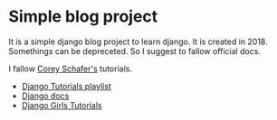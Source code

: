 # Simple blog project 
It is a simple django blog project to learn django. It is created in 2018. Somethings can be depreceted. So I suggest to fallow official docs.

I fallow [Corey Schafer's](https://www.youtube.com/channel/UCCezIgC97PvUuR4_gbFUs5g) tutorials.
* [Django Tutorials playlist](https://www.youtube.com/watch?v=UmljXZIypDc&list=PL-osiE80TeTtoQCKZ03TU5fNfx2UY6U4p)
* [Django docs](https://docs.djangoproject.com/en/3.2/)
* [Django Girls Tutorials](https://tutorial.djangogirls.org)
